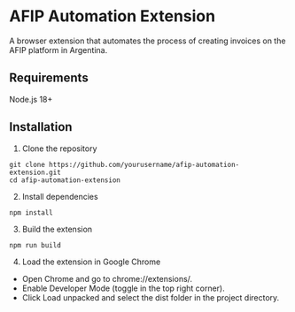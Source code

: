 # AFIP Automation Extension
A browser extension that automates the process of creating invoices on the AFIP platform in Argentina.

## Requirements
Node.js 18+

## Installation
1. Clone the repository
```
git clone https://github.com/yourusername/afip-automation-extension.git  
cd afip-automation-extension  
```

2. Install dependencies
```
npm install
```

3. Build the extension
```
npm run build
```

4. Load the extension in Google Chrome

- Open Chrome and go to chrome://extensions/.
- Enable Developer Mode (toggle in the top right corner).
- Click Load unpacked and select the dist folder in the project directory.